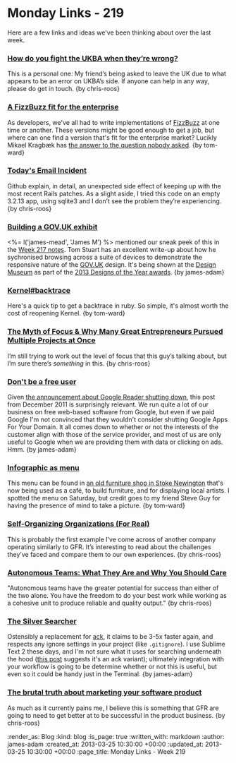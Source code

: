 Monday Links - 219
============

Here are a few links and ideas we've been thinking about over the last week.


### [How do you fight the UKBA when they’re wrong?](http://turbotasticaltales.com/2013/03/23/how-do-you-fight-the-ukba-when-theyre-wrong/)

This is a personal one: My friend’s being asked to leave the UK due to what appears to be an error on UKBA’s side. If anyone can help in any way, please do get in touch. {by chris-roos}


### [A FizzBuzz fit for the enterprise](https://github.com/Mikkeren/FizzBuzzEnterpriseEdition)

As developers, we've all had to write implementations of [FizzBuzz](https://github.com/Mikkeren/FizzBuzzEnterpriseEdition) at one time or another.  These versions might be good enough to get a job, but where can one find a version that's fit for the enterprise market?  Lucikly Mikael Kragbæk has [the answer to the question nobody asked](https://github.com/Mikkeren/FizzBuzzEnterpriseEdition). {by tom-ward}


### [Today's Email Incident](https://github.com/blog/1440-today-s-email-incident)

Github explain, in detail, an unexpected side effect of keeping up with the most recent Rails patches. As a slight aside, I tried this code on an empty 3.2.13 app, using sqlite3 and I don’t see the problem they’re experiencing. {by chris-roos}


### [Building a GOV.UK exhibit](http://codon.com/building-a-govuk-exhibit)

<%= l('james-mead', 'James M') %> mentioned our sneak peek of this in the [Week 217 notes](/week-217#designs-of-the-year). Tom Stuart has an excellent write-up about how he sychronised browsing across a suite of devices to demonstrate the responsive nature of the [GOV.UK](http://www.gov.uk) design. It's being shown at the [Design Museum](http://designmuseum.org/) as part of the [2013 Designs of the Year awards](http://designmuseum.org/exhibitions/2013/designs-of-the-year-2013). {by james-adam}


### [Kernel#backtrace](http://nathaniel.talbott.ws/blog/2013/03/11/backtrace/)

Here's a quick tip to get a backtrace in ruby.  So simple, it's almost worth the cost of reopening Kernel. {by tom-ward}


### [The Myth of Focus & Why Many Great Entrepreneurs Pursued Multiple Projects at Once](http://www.mindvalleyinsights.com/the-myth-of-focus/)

I’m still trying to work out the level of focus that this guy’s talking about, but I’m sure there’s *something* in this. {by chris-roos}


### [Don't be a free user](http://blog.pinboard.in/2011/12/don_t_be_a_free_user/)

Given [the announcement about Google Reader shutting down](http://googlereader.blogspot.co.uk/2013/03/powering-down-google-reader.html), this post from December 2011 is surprisingly relevant. We run quite a lot of our business on free web-based software from Google, but even if we paid Google I'm not convinced that they wouldn't consider shutting Google Apps For Your Domain. It all comes down to whether or not the interests of the customer align with those of the service provider, and most of us are only useful to Google when we are providing them with data or clicking on ads. Hmm. {by james-adam}


### [Infographic as menu](http://instagram.com/p/XNmkKjDOLk/)

This menu can be found in [an old furniture shop in Stoke Newington](http://www.meanwhilespace.com/projects/current/stoke-newington-furniture-shop/) that's now being used as a café, to build furniture, and for displaying local artists.  I spotted the menu on Saturday, but credit goes to my friend Steve Guy for having the presence of mind to take a picture.  {by tom-ward}


### [Self-Organizing Organizations (For Real)](http://www.infoq.com/articles/self-organizing-organizations)

This is probably the first example I’ve come across of another company operating similarly to GFR. It’s interesting to read about the challenges they’ve faced and compare them to our own experiences. {by chris-roos}


### [Autonomous Teams: What They Are and Why You Should Care](http://blog.newrelic.com/2013/02/26/autonomous-teams-what-they-are-and-why-you-should-care/)

"Autonomous teams have the greater potential for success than either of the two alone. You have the freedom to do your best work while working as a cohesive unit to produce reliable and quality output." {by chris-roos}


### [The Silver Searcher](https://github.com/ggreer/the_silver_searcher)

Ostensibly a replacement for [ack](http://betterthangrep.com/), it claims to be 3-5x faster again, and respects any ignore settings in your project (like `.gitignore`). I use Sublime Text 2 these days, and I'm not sure what it uses for searching underneath the hood ([this post](http://sublimetext.userecho.com/topic/90214-add-ack-search-in-project/) suggests it's an ack variant); ultimately integration with your workflow is going to be determine whether or not this is useful, but even so it could be handy just in the Terminal. {by james-adam}



### [The brutal truth about marketing your software product](http://successfulsoftware.net/2013/03/19/the-brutal-truth-about-marketing-your-software-product/)

As much as it currently pains me, I believe this is something that GFR are going to need to get better at to be successful in the product business. {by chris-roos}


:render_as: Blog
:kind: blog
:is_page: true
:written_with: markdown
:author: james-adam
:created_at: 2013-03-25 10:30:00 +00:00
:updated_at: 2013-03-25 10:30:00 +00:00
:page_title: Monday Links - Week 219
